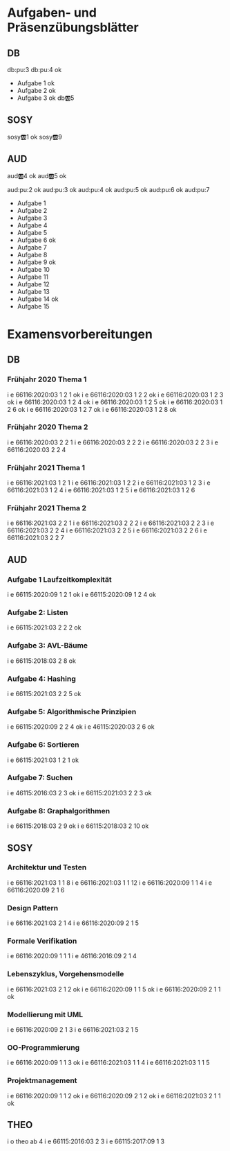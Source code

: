 # Aufgaben- und Präsenzübungsblätter

## DB

db:pu:3
db:pu:4 ok
- Aufgabe 1 ok
- Aufgabe 2 ok
- Aufgabe 3 ok
db:ab:5

## SOSY

sosy:ab:1 ok
sosy:ab:9

## AUD

aud:ab:4 ok
aud:ab:5 ok

aud:pu:2 ok
aud:pu:3 ok
aud:pu:4 ok
aud:pu:5 ok
aud:pu:6 ok
aud:pu:7
- Aufgabe 1
- Aufgabe 2
- Aufgabe 3
- Aufgabe 4
- Aufgabe 5
- Aufgabe 6 ok
- Aufgabe 7
- Aufgabe 8
- Aufgabe 9 ok
- Aufgabe 10
- Aufgabe 11
- Aufgabe 12
- Aufgabe 13
- Aufgabe 14 ok
- Aufgabe 15

# Examensvorbereitungen

## DB

### Frühjahr 2020 Thema 1

i e 66116:2020:03 1 2 1 ok
i e 66116:2020:03 1 2 2 ok
i e 66116:2020:03 1 2 3 ok
i e 66116:2020:03 1 2 4 ok
i e 66116:2020:03 1 2 5 ok
i e 66116:2020:03 1 2 6 ok
i e 66116:2020:03 1 2 7 ok
i e 66116:2020:03 1 2 8 ok

### Frühjahr 2020 Thema 2

i e 66116:2020:03 2 2 1
i e 66116:2020:03 2 2 2
i e 66116:2020:03 2 2 3
i e 66116:2020:03 2 2 4

### Frühjahr 2021 Thema 1

i e 66116:2021:03 1 2 1
i e 66116:2021:03 1 2 2
i e 66116:2021:03 1 2 3
i e 66116:2021:03 1 2 4
i e 66116:2021:03 1 2 5
i e 66116:2021:03 1 2 6

### Frühjahr 2021 Thema 2

i e 66116:2021:03 2 2 1
i e 66116:2021:03 2 2 2
i e 66116:2021:03 2 2 3
i e 66116:2021:03 2 2 4
i e 66116:2021:03 2 2 5
i e 66116:2021:03 2 2 6
i e 66116:2021:03 2 2 7

## AUD

### Aufgabe 1 Laufzeitkomplexität

i e 66115:2020:09 1 2 1 ok
i e 66115:2020:09 1 2 4 ok

### Aufgabe 2: Listen

i e 66115:2021:03 2 2 2 ok

### Aufgabe 3: AVL-Bäume

i e 66115:2018:03 2 8 ok

### Aufgabe 4: Hashing

i e 66115:2021:03 2 2 5 ok

### Aufgabe 5: Algorithmische Prinzipien

i e 66115:2020:09 2 2 4 ok
i e 46115:2020:03 2 6 ok

### Aufgabe 6: Sortieren

i e 66115:2021:03 1 2 1 ok

### Aufgabe 7: Suchen

i e 46115:2016:03 2 3 ok
i e 66115:2021:03 2 2 3 ok

### Aufgabe 8: Graphalgorithmen

i e 66115:2018:03 2 9 ok
i e 66115:2018:03 2 10 ok

## SOSY

### Architektur und Testen

i e 66116:2021:03 1 1 8
i e 66116:2021:03 1 1 12
i e 66116:2020:09 1 1 4
i e 66116:2020:09 2 1 6

### Design Pattern

i e 66116:2021:03 2 1 4
i e 66116:2020:09 2 1 5

### Formale Verifikation

i e 66116:2020:09 1 1 1
i e 46116:2016:09 2 1 4

### Lebenszyklus, Vorgehensmodelle

i e 66116:2021:03 2 1 2 ok
i e 66116:2020:09 1 1 5 ok
i e 66116:2020:09 2 1 1 ok

### Modellierung mit UML

i e 66116:2020:09 2 1 3
i e 66116:2021:03 2 1 5

### OO-Programmierung

i e 66116:2020:09 1 1 3 ok
i e 66116:2021:03 1 1 4
i e 66116:2021:03 1 1 5

### Projektmanagement

i e 66116:2020:09 1 1 2 ok
i e 66116:2020:09 2 1 2 ok
i e 66116:2021:03 2 1 1 ok

## THEO

i o theo ab 4
i e 66115:2016:03 2 3
i e 66115:2017:09 1 3
